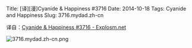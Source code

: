 Title: [译][漫]Cyanide & Happiness #3716
Date: 2014-10-18
Tags: Cyanide and Happiness
Slug: 3716.mydad.zh-cn

译自：[Cyanide & Happiness #3716 - Explosm.net](http://explosm.net/comics/3716/)


![3716.mydad.zh-cn.png](/static/images/comics/3716.mydad.zh-cn.png)
